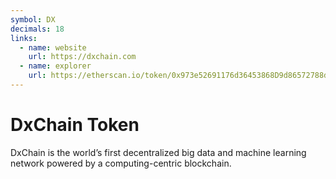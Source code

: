 ```yaml
---
symbol: DX
decimals: 18
links:
  - name: website
    url: https://dxchain.com
  - name: explorer
    url: https://etherscan.io/token/0x973e52691176d36453868D9d86572788d27041A9
---
```


# DxChain Token

DxChain is the world’s first decentralized big data and machine learning network powered by a computing-centric blockchain.
